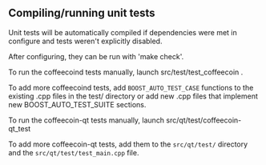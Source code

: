 Compiling/running unit tests
------------------------------------

Unit tests will be automatically compiled if dependencies were met in configure
and tests weren't explicitly disabled.

After configuring, they can be run with 'make check'.

To run the coffeecoind tests manually, launch src/test/test_coffeecoin .

To add more coffeecoind tests, add `BOOST_AUTO_TEST_CASE` functions to the existing
.cpp files in the test/ directory or add new .cpp files that
implement new BOOST_AUTO_TEST_SUITE sections.

To run the coffeecoin-qt tests manually, launch src/qt/test/coffeecoin-qt_test

To add more coffeecoin-qt tests, add them to the `src/qt/test/` directory and
the `src/qt/test/test_main.cpp` file.
